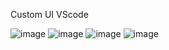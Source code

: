 Custom UI VScode

![image](https://github.com/user-attachments/assets/d699a2a3-05a0-4bfd-9ef8-9ee98118d318)
![image](https://github.com/user-attachments/assets/077be67a-4c11-40b8-8f88-ad248b3d8646)
![image](https://github.com/user-attachments/assets/eed31894-a5b1-4b40-ac97-1b9c8f65235a)
![image](https://github.com/user-attachments/assets/8b6666c9-b364-4e12-be8d-8aa54f31788c)



